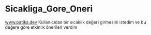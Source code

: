# Sicakliga_Gore_Oneri
www.patika.dev
Kullanıcıdan bir sıcaklık değeri girmesini istedim ve bu değere göre etkinlik önerileri verdim
